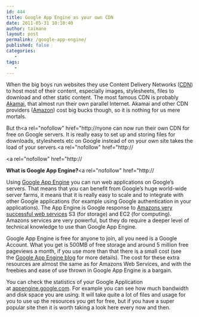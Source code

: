 ```yaml
---
id: 444
title: Google App Engine as your own CDN
date: 2011-05-31 10:10:40
author: taimane
layout: post
permalink: /google-app-engine/
published: false
categories:
   -
tags:
   -
---
```

When the big boys run websites they use Content Delivery Networks (<a rel="nofollow" title="CDN" href="http://en.wikipedia.org/wiki/CDN">CDN</a>) to host most of their content, especially images, stylesheets, files to download and other static content. The most famous CDN is probably <a rel="nofollow" title="Akamai" href="http://www.akamai.com/">Akamai</a>, that almost run their own parallel Internet. Akamai and other CDN providers (<a rel="nofollow" title="Amazon" href="http://www.amazon.com/"></a><a rel="nofollow" title="Amazon" href="http://aws.amazon.com/">Amazon</a><a rel="nofollow" href="http://aws.amazon.com/"></a>) cost big bucks though, so it is nothing for us mere mortals.

<div>



But th<a rel="nofollow" href="http://nyone can now run their own CDN for free on Google servers. It is really easy to set up and storing files for downloads, stylesheets etc on Google instead of on your own site takes the load of your servers.<a rel="nofollow" href="http://

<a rel="nofollow" href="http://

<strong>What is Google App Engine?</strong><a rel="nofollow" href="http://

Using <a rel="nofollow" href="http://code.google.com/appengine">Google App Engine</a> you can run web applications on Google’s servers. That means that you can benefit from Google’s huge world-wide server farms, it means that it is really easy to scale and to integrate with other Google applications (for example using Google authentication in your applications). The App Engine is Google response to <a rel="nofollow" href="http://aws.amazon.com/">Amazons very successful web services</a> S3 (for storage) and EC2 (for computing). Amazons services are very powerful, but they do require a deeper level of technical knowledge to use than Google App Engine.



Google App Engine is free for anyone to join, all you need is a Google Account. What you get is 500MB of free storage and around 5 million free pageviews a month, if you use more than that there is a small cost (see the <a rel="nofollow" href="http://googleappengine.blogspot.com/2008/05/announcing-open-signups-expected.html">Google App Engine blog</a> for more details). The cost for these extra resources are almost the same as for Amazons Web Services, and with the freebies and ease of use thrown in Google App Engine is a bargain.



You can check the statistics of your Google Application at <a rel="nofollow" href="http://appengine.google.com/">appengine.google.com</a>. For example you can see how much bandwidth and disk space you are using. It will take quite a lot of files and usage for you to use up the resources you get for free, but if you have a super popular site then it is worth taking a look here every now and then.



